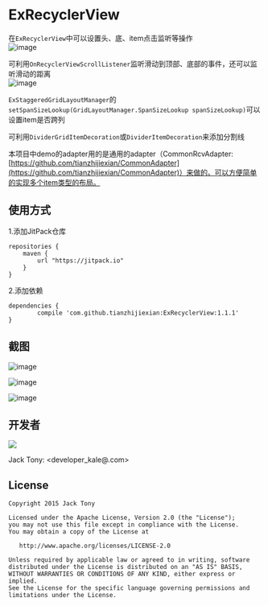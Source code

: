 # ExRecyclerView  
在`ExRecyclerView`中可以设置头、底、item点击监听等操作  
![image](./demoPic/recyclerView.png)  

可利用`OnRecyclerViewScrollListener`监听滑动到顶部、底部的事件，还可以监听滑动的距离    
![image](./demoPic/scrollListener.png)  

`ExStaggeredGridLayoutManager`的  
`setSpanSizeLookup(GridLayoutManager.SpanSizeLookup spanSizeLookup)`可以设置item是否跨列  

可利用`DividerGridItemDecoration`或`DividerItemDecoration`来添加分割线  

本项目中demo的adapter用的是通用的adapter（CommonRcvAdapter:[https://github.com/tianzhijiexian/CommonAdapter](https://github.com/tianzhijiexian/CommonAdapter)）来做的。可以方便简单的实现多个item类型的布局。  

## 使用方式  
  
1.添加JitPack仓库
  
```  
repositories {
	maven {
		url "https://jitpack.io"
	}
}
```   

2.添加依赖  
```  
dependencies {
		compile 'com.github.tianzhijiexian:ExRecyclerView:1.1.1'
}    
```

## 截图  
![image](./demoPic/demo01.png)  
   
![image](./demoPic/demo02.png)  

![image](./demoPic/demo03.png)  


## 开发者
![](https://avatars3.githubusercontent.com/u/9552155?v=3&s=460) 

Jack Tony: <developer_kale@.com>  


## License

    Copyright 2015 Jack Tony

    Licensed under the Apache License, Version 2.0 (the "License");
    you may not use this file except in compliance with the License.
    You may obtain a copy of the License at

       http://www.apache.org/licenses/LICENSE-2.0

    Unless required by applicable law or agreed to in writing, software
    distributed under the License is distributed on an "AS IS" BASIS,
    WITHOUT WARRANTIES OR CONDITIONS OF ANY KIND, either express or implied.
    See the License for the specific language governing permissions and
    limitations under the License.

 
